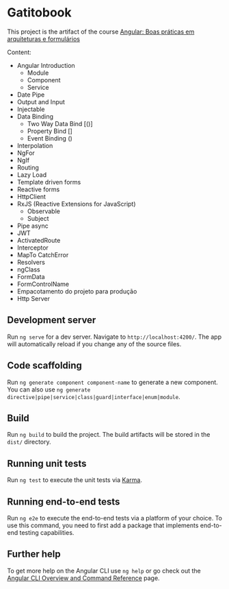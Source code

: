 # Gatitobook

This project is the artifact of the course [Angular: Boas práticas em arquiteturas e formulários](https://cursos.alura.com.br/completeCourse/angular-boas-praticas-arquiteturas-formularios)

Content:

- Angular Introduction
  - Module
  - Component
  - Service
- Date Pipe
- Output and Input
- Injectable
- Data Binding
  - Two Way Data Bind [()]
  - Property Bind []
  - Event Binding ()
- Interpolation
- NgFor
- NgIf
- Routing
- Lazy Load
- Template driven forms
- Reactive forms
- HttpClient
- RxJS (Reactive Extensions for JavaScript)
  - Observable
  - Subject
- Pipe async
- JWT
- ActivatedRoute
- Interceptor
- MapTo CatchError
- Resolvers
- ngClass
- FormData
- FormControlName
- Empacotamento do projeto para produção
- Http Server

## Development server

Run `ng serve` for a dev server. Navigate to `http://localhost:4200/`. The app will automatically reload if you change any of the source files.

## Code scaffolding

Run `ng generate component component-name` to generate a new component. You can also use `ng generate directive|pipe|service|class|guard|interface|enum|module`.

## Build

Run `ng build` to build the project. The build artifacts will be stored in the `dist/` directory.

## Running unit tests

Run `ng test` to execute the unit tests via [Karma](https://karma-runner.github.io).

## Running end-to-end tests

Run `ng e2e` to execute the end-to-end tests via a platform of your choice. To use this command, you need to first add a package that implements end-to-end testing capabilities.

## Further help

To get more help on the Angular CLI use `ng help` or go check out the [Angular CLI Overview and Command Reference](https://angular.io/cli) page.
